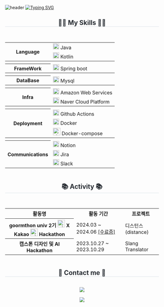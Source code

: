 ![header](https://capsule-render.vercel.app/api?type=waving&color=timeGradient&text=&animation=twinkling&height=80)
[![Typing SVG](https://readme-typing-svg.herokuapp.com?font=Alkatra&size=45&duration=4000&pause=3&random=false&width=1000&height=150&lines=Welcome+To+junseok's+Playground%F0%9F%91%8B)](https://git.io/typing-svg)

<div align="center">
    <h2 style="border-bottom: 1px solid #d8dee4; color: #282d33;">🧑‍💻 My Skills 🧑‍💻</h2>
    <br> 
    <div style="display: flex; flex-wrap: wrap; justify-content: space-around;">
        <table>
            <tr>
                <th rowspan="2">Language</th>
                <td><img src="https://staging.svgrepo.com/show/353924/java.svg" width="20px" alt="_icon" /> Java</td>
            </tr>
            <tr>
                <td><img src="https://www.svgrepo.com/show/353980/kotlin.svg" width="20px" alt="_icon" /> Kotlin</td>
            </tr>
            <tr>
               <th rowspan="1" colspan="2"></th>
            </tr>
            <tr>
                <th>FrameWork</th>
                <td><img src="https://www.svgrepo.com/show/376350/spring.svg" width="20px" alt="_icon" /> Spring boot</td>
            </tr>
            <tr>
                <th rowspan="1" colspan="2"></th>
            </tr>
            <tr>
                <th>DataBase</th>
                <td><img src="https://www.svgrepo.com/show/303251/mysql-logo.svg" width="20px" alt="_icon" /> Mysql</td>
            </tr>
            <tr>
                <th rowspan="1" colspan="2"></th>
            </tr>
            <tr>
                <th rowspan="2">Infra</th>
                <td><img src="https://www.svgrepo.com/show/448266/aws.svg" width="20px" alt="_icon" /> Amazon Web Services</td>
            </tr>
            <tr>
                <td><img src="https://yt3.ggpht.com/ytc/AKedOLQlZeczRzCJOJ5AML8wYJNb-Clyofwfgw_hs2Gk=s900-c-k-c0x00ffffff-no-rj" width="20px" alt="_icon" /> Naver Cloud Platform</td>
            </tr>
            <tr>
                <th rowspan="1" colspan="2"></th>
            </tr>
            <tr>
                <th rowspan="3">Deployment</th>
                <td><img src="https://encrypted-tbn0.gstatic.com/images?q=tbn:ANd9GcR9nNZVxrqmSMQnNMDKHdTkNFOxPkYUA0HZUA&s" width="20px" alt="_icon" /> Github Actions</td>
            </tr>
            <tr>
                <td><img src="https://www.svgrepo.com/show/448221/docker.svg" width="20px" alt="_icon" /> Docker</td>
            </tr>
            <tr>
                <td><img src="https://openwhisk.apache.org/images/deployments/logo-docker-compose-text.svg" width="24px" alt="_icon" /> Docker-compose</td>
            </tr>
            <tr>
                <th rowspan="1" colspan="2"></th>
            </tr>
            <tr>
                <th rowspan="3">Communications</th>
                <td><img src="https://www.svgrepo.com/show/361558/notion-logo.svg" width="20px" alt="_icon" /> Notion</td>
            </tr>
            <tr>
                <td><img src="https://www.svgrepo.com/show/452241/jira.svg" width="20px" alt="_icon" /> Jira</td>
            </tr>
            <tr>
                <td><img src="https://www.svgrepo.com/show/448248/slack.svg" width="20px" alt="_icon" /> Slack</td>
            </tr>
        </table>
    </div>
    <h2 style="border-bottom: 1px solid #d8dee4; color: #282d33;">📚 Activity 📚</h2>
    <br> 
    <div style="display: flex; flex-wrap: wrap; justify-content: space-around;">
<table>
    <tr>
        <th>활동명</th>
        <th>활동 기간</th>
        <th>프로젝트</th>
    </tr>
    <tr>
        <th>goormthon univ 2기 <img src="https://encrypted-tbn0.gstatic.com/images?q=tbn:ANd9GcTBQRemibPTWg_IeIHpL0pe8KBEEVyCOrjJxA&s" width="24px" alt="_icon" />  X  Kakao <img src="https://upload.wikimedia.org/wikipedia/commons/thumb/d/de/Kakao_CI_yellow.svg/1200px-Kakao_CI_yellow.svg.png" width="24px" alt="_icon" />  Hackathon</th>
        <td>2024.03 ~ 2024.06 
            <a href="https://github.com/user-attachments/assets/d2bbd428-845e-4e74-a47b-5eac4bd24705
" target="_blank"> [수료증]</a>
        </td>
        <td>디스턴스(distance)</a>
        </td>
    </tr>
    <tr>
        <th> 캡스톤 디자인 및 AI Hackathon</th>
        <td>2023.10.27 ~ 2023.10.29 
        </td>
        <td>Slang Translator</a>
        </td>
    </tr>
</table>
    <br>
    </div>
    <h2 style="border-bottom: 1px solid #d8dee4; color: #282d33;">📩 Contact me 📩</h2>
    <br> 
    <div>
        <a href="https://wnstjr120422.tistory.com/category">
            <img src="https://img.shields.io/badge/Tistory-000000?style=for-the-badge&logo=Tistory&logoColor=white&link=https://wnstjr120422.tistory.com/category">
        </a>
    </div>
    <br>
    <div>
        <a href="https://hits.seeyoufarm.com">
            <img src="https://hits.seeyoufarm.com/api/count/incr/badge.svg?url=https%3A%2F%2Fgithub.com%2FJunRock%2F&count_bg=%23000000&title_bg=%23000000&icon=github.svg&icon_color=%23FFFFFF&title=GitHub&edge_flat=false"/>
        </a>
    </div>
</div>
